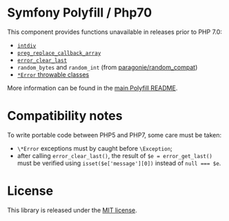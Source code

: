 Symfony Polyfill / Php70
========================

This component provides functions unavailable in releases prior to PHP 7.0:

- [`intdiv`](http://php.net/intdiv)
- [`preg_replace_callback_array`](http://php.net/preg_replace_callback_array)
- [`error_clear_last`](http://php.net/error_clear_last)
- `random_bytes` and `random_int` (from [paragonie/random_compat](https://github.com/paragonie/random_compat))
- [`*Error` throwable classes](http://php.net/Error)

More information can be found in the
[main Polyfill README](https://github.com/symfony/polyfill/blob/master/README.md).

Compatibility notes
===================

To write portable code between PHP5 and PHP7, some care must be taken:
- `\*Error` exceptions must by caught before `\Exception`;
- after calling `error_clear_last()`, the result of `$e = error_get_last()` must be
  verified using `isset($e['message'][0])` instead of `null === $e`.

License
=======

This library is released under the [MIT license](LICENSE).
